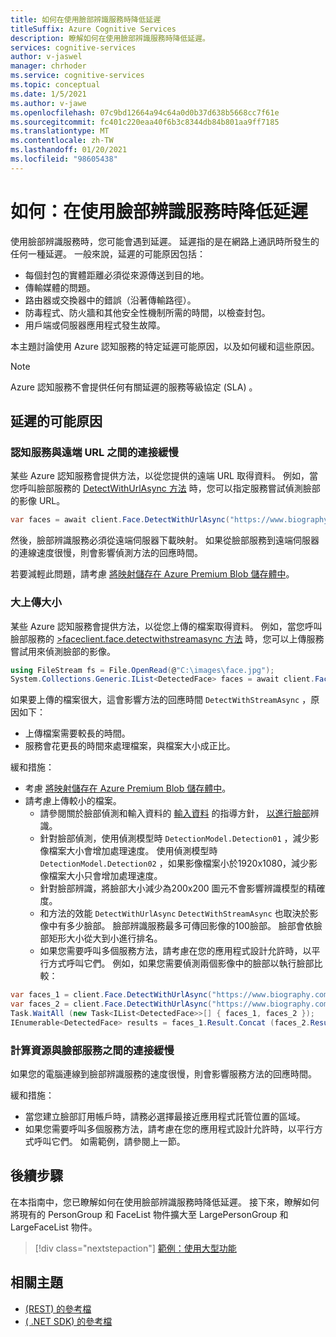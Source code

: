 ```yaml
---
title: 如何在使用臉部辨識服務時降低延遲
titleSuffix: Azure Cognitive Services
description: 瞭解如何在使用臉部辨識服務時降低延遲。
services: cognitive-services
author: v-jaswel
manager: chrhoder
ms.service: cognitive-services
ms.topic: conceptual
ms.date: 1/5/2021
ms.author: v-jawe
ms.openlocfilehash: 07c9bd12664a94c64a0d0b37d638b5668cc7f61e
ms.sourcegitcommit: fc401c220eaa40f6b3c8344db84b801aa9ff7185
ms.translationtype: MT
ms.contentlocale: zh-TW
ms.lasthandoff: 01/20/2021
ms.locfileid: "98605438"
---
```

# <a name="how-to-mitigate-latency-when-using-the-face-service"></a>如何：在使用臉部辨識服務時降低延遲

使用臉部辨識服務時，您可能會遇到延遲。 延遲指的是在網路上通訊時所發生的任何一種延遲。 一般來說，延遲的可能原因包括：
- 每個封包的實體距離必須從來源傳送到目的地。
- 傳輸媒體的問題。
- 路由器或交換器中的錯誤（沿著傳輸路徑）。
- 防毒程式、防火牆和其他安全性機制所需的時間，以檢查封包。
- 用戶端或伺服器應用程式發生故障。

本主題討論使用 Azure 認知服務的特定延遲可能原因，以及如何緩和這些原因。

> [!NOTE]
> Azure 認知服務不會提供任何有關延遲的服務等級協定 (SLA) 。

## <a name="possible-causes-of-latency"></a>延遲的可能原因

### <a name="slow-connection-between-the-cognitive-service-and-a-remote-url"></a>認知服務與遠端 URL 之間的連接緩慢

某些 Azure 認知服務會提供方法，以從您提供的遠端 URL 取得資料。 例如，當您呼叫臉部服務的 [DetectWithUrlAsync 方法](https://docs.microsoft.com/dotnet/api/microsoft.azure.cognitiveservices.vision.face.faceoperationsextensions.detectwithurlasync?view=azure-dotnet#Microsoft_Azure_CognitiveServices_Vision_Face_FaceOperationsExtensions_DetectWithUrlAsync_Microsoft_Azure_CognitiveServices_Vision_Face_IFaceOperations_System_String_System_Nullable_System_Boolean__System_Nullable_System_Boolean__System_Collections_Generic_IList_System_Nullable_Microsoft_Azure_CognitiveServices_Vision_Face_Models_FaceAttributeType___System_String_System_Nullable_System_Boolean__System_String_System_Threading_CancellationToken_) 時，您可以指定服務嘗試偵測臉部的影像 URL。

```csharp
var faces = await client.Face.DetectWithUrlAsync("https://www.biography.com/.image/t_share/MTQ1MzAyNzYzOTgxNTE0NTEz/john-f-kennedy---mini-biography.jpg");
```

然後，臉部辨識服務必須從遠端伺服器下載映射。 如果從臉部服務到遠端伺服器的連線速度很慢，則會影響偵測方法的回應時間。

若要減輕此問題，請考慮 [將映射儲存在 Azure Premium Blob 儲存體中](https://docs.microsoft.com/azure/storage/blobs/storage-upload-process-images?tabs=dotnet)。

### <a name="large-upload-size"></a>大上傳大小

某些 Azure 認知服務會提供方法，以從您上傳的檔案取得資料。 例如，當您呼叫臉部服務的 [>faceclient.face.detectwithstreamasync 方法](https://docs.microsoft.com/dotnet/api/microsoft.azure.cognitiveservices.vision.face.faceoperationsextensions.detectwithstreamasync?view=azure-dotnet#Microsoft_Azure_CognitiveServices_Vision_Face_FaceOperationsExtensions_DetectWithStreamAsync_Microsoft_Azure_CognitiveServices_Vision_Face_IFaceOperations_System_IO_Stream_System_Nullable_System_Boolean__System_Nullable_System_Boolean__System_Collections_Generic_IList_System_Nullable_Microsoft_Azure_CognitiveServices_Vision_Face_Models_FaceAttributeType___System_String_System_Nullable_System_Boolean__System_String_System_Threading_CancellationToken_) 時，您可以上傳服務嘗試用來偵測臉部的影像。

```csharp
using FileStream fs = File.OpenRead(@"C:\images\face.jpg");
System.Collections.Generic.IList<DetectedFace> faces = await client.Face.DetectWithStreamAsync(fs, detectionModel: DetectionModel.Detection02);
```

如果要上傳的檔案很大，這會影響方法的回應時間 `DetectWithStreamAsync` ，原因如下：
- 上傳檔案需要較長的時間。
- 服務會花更長的時間來處理檔案，與檔案大小成正比。

緩和措施：
- 考慮 [將映射儲存在 Azure Premium Blob 儲存體中](https://docs.microsoft.com/azure/storage/blobs/storage-upload-process-images?tabs=dotnet)。
- 請考慮上傳較小的檔案。
    - 請參閱關於臉部偵測和輸入資料的 [輸入資料](https://docs.microsoft.com/azure/cognitive-services/face/concepts/face-detection#input-data) 的指導方針， [以進行臉部](https://docs.microsoft.com/azure/cognitive-services/face/concepts/face-recognition#input-data)辨識。
    - 針對臉部偵測，使用偵測模型時 `DetectionModel.Detection01` ，減少影像檔案大小會增加處理速度。 使用偵測模型時 `DetectionModel.Detection02` ，如果影像檔案小於1920x1080，減少影像檔案大小只會增加處理速度。
    - 針對臉部辨識，將臉部大小減少為200x200 圖元不會影響辨識模型的精確度。
    - 和方法的效能 `DetectWithUrlAsync` `DetectWithStreamAsync` 也取決於影像中有多少臉部。 臉部辨識服務最多可傳回影像的100臉部。 臉部會依臉部矩形大小從大到小進行排名。
    - 如果您需要呼叫多個服務方法，請考慮在您的應用程式設計允許時，以平行方式呼叫它們。 例如，如果您需要偵測兩個影像中的臉部以執行臉部比較：
```csharp
var faces_1 = client.Face.DetectWithUrlAsync("https://www.biography.com/.image/t_share/MTQ1MzAyNzYzOTgxNTE0NTEz/john-f-kennedy---mini-biography.jpg");
var faces_2 = client.Face.DetectWithUrlAsync("https://www.biography.com/.image/t_share/MTQ1NDY3OTIxMzExNzM3NjE3/john-f-kennedy---debating-richard-nixon.jpg");
Task.WaitAll (new Task<IList<DetectedFace>>[] { faces_1, faces_2 });
IEnumerable<DetectedFace> results = faces_1.Result.Concat (faces_2.Result);
```

### <a name="slow-connection-between-your-compute-resource-and-the-face-service"></a>計算資源與臉部服務之間的連接緩慢

如果您的電腦連線到臉部辨識服務的速度很慢，則會影響服務方法的回應時間。

緩和措施：
- 當您建立臉部訂用帳戶時，請務必選擇最接近應用程式託管位置的區域。
- 如果您需要呼叫多個服務方法，請考慮在您的應用程式設計允許時，以平行方式呼叫它們。 如需範例，請參閱上一節。

## <a name="next-steps"></a>後續步驟

在本指南中，您已瞭解如何在使用臉部辨識服務時降低延遲。 接下來，瞭解如何將現有的 PersonGroup 和 FaceList 物件擴大至 LargePersonGroup 和 LargeFaceList 物件。

> [!div class="nextstepaction"]
> [範例：使用大型功能](how-to-use-large-scale.md)

## <a name="related-topics"></a>相關主題

- [ (REST) 的參考檔 ](https://westus.dev.cognitive.microsoft.com/docs/services/563879b61984550e40cbbe8d/operations/563879b61984550f30395236)
- [ ( .NET SDK) 的參考檔 ](/dotnet/api/overview/azure/cognitiveservices/client/faceapi?view=azure-dotnet)
